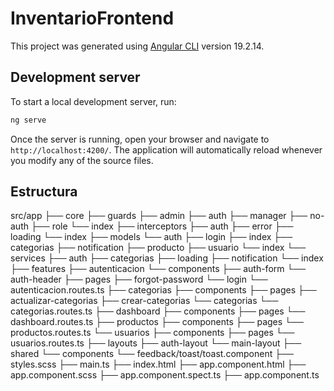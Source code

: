 # InventarioFrontend

This project was generated using [Angular CLI](https://github.com/angular/angular-cli) version 19.2.14.

## Development server

To start a local development server, run:

```bash
ng serve
```

Once the server is running, open your browser and navigate to `http://localhost:4200/`. The application will automatically reload whenever you modify any of the source files.

## Estructura
src/app
├── core
         ├── guards
                  ├── admin
                  ├── auth
                  ├── manager
                  ├── no-auth
                  ├── role
                  └── index
         ├── interceptors
                  ├── auth
                  ├── error
                  ├── loading
                  └── index
         ├── models
                           └── auth
                                    ├── login
                                    ├── index
                  ├── categorias
                  ├── notification
                  ├── producto
                  ├── usuario
                  └── index
         └── services
                  ├── auth
                  ├── categorias
                  ├── loading
                  ├── notification
                  └── index
├── features
         ├── autenticacion
                  └── components
                           ├── auth-form
                           └── auth-header
                  ├── pages
                           ├── forgot-password
                           └── login
                  └── autenticacion.routes.ts
         ├── categorias
                  ├── components
                  ├── pages
                           ├── actualizar-categorias
                           ├── crear-categorias
                           └── categorias
                  └── categorias.routes.ts
         ├── dashboard
                  ├── components
                  ├── pages
                  └── dashboard.routes.ts
         ├── productos
                  ├── components
                  ├── pages
                  └── productos.routes.ts
         └── usuarios
                  ├── components
                  ├── pages
                  └── usuarios.routes.ts
├── layouts
         ├── auth-layout
         └── main-layout
├── shared
         └── components
                  └── feedback/toast/toast.component
├── styles.scss
├── main.ts
├── index.html
├── app.component.html
├── app.component.scss
├── app.component.spect.ts
├── app.component.ts

